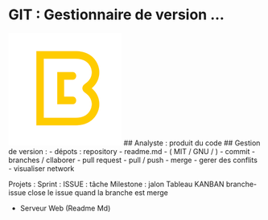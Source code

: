 # GIT : Gestionnaire de version ... 
<img src="./logo.png" alt="logo de bdeb">
## Analyste : produit du code 
## Gestion de version  : 
- dépots : repository
- readme.md
- ( MIT / GNU / )
- commit 
- branches / cllaborer 
- pull request
- pull / push
- merge
- gerer des conflits
- visualiser network
 
Projets : 
Sprint : 
ISSUE : tâche
Milestone : jalon
Tableau KANBAN
branche-issue
close le issue quand la branche est merge
 
- Serveur Web (Readme Md)
